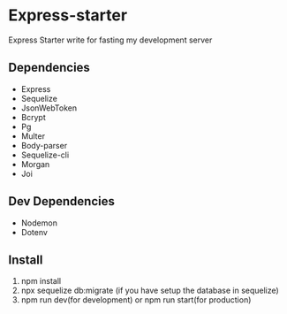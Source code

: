 # Express-starter

Express Starter write for fasting my development server

## Dependencies

* Express
* Sequelize
* JsonWebToken
* Bcrypt
* Pg
* Multer
* Body-parser
* Sequelize-cli
* Morgan
* Joi

## Dev Dependencies

* Nodemon
* Dotenv

## Install

1. npm install
2. npx sequelize db:migrate (if you have setup the database in sequelize)
3. npm run dev(for development) or npm run start(for production)
